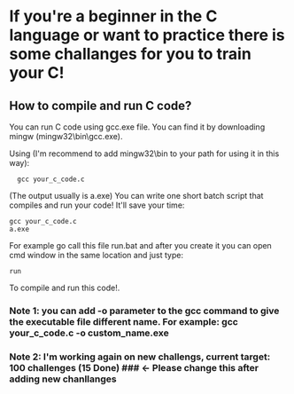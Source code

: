 # If you're a beginner in the C language or want to practice there is some challanges for you to train your C! #

## How to compile and run C code? ##
You can run C code using gcc.exe file. You can find it by downloading mingw (mingw32\bin\gcc.exe).

Using (I'm recommend to add mingw32\bin to your path for using it in this way):
```batch
  gcc your_c_code.c
```
(The output usually is a.exe)
You can write one short batch script that compiles and run your code! It'll save your time:
```batch
gcc your_c_code.c
a.exe
```

For example go call this file run.bat and after you create it you can open cmd window in the same location and just type:
```batch
run
```
To compile and run this code!.

### Note 1: you can add -o parameter to the gcc command to give the executable file different name. For example: gcc your_c_code.c -o custom_name.exe
### Note 2: I'm working again on new challengs, current target: 100 challenges (15 Done) ### <- Please change this after adding new chanllanges

